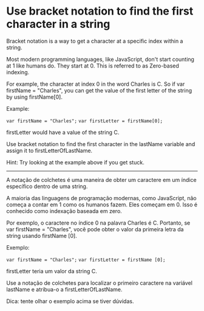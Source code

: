 # Use bracket notation to find the first character in a string

Bracket notation is a way to get a character at a specific index within a string.

Most modern programming languages, like JavaScript, don't start counting at 1 like humans do. They start at 0. This is referred to as Zero-based indexing.

For example, the character at index 0 in the word Charles is C. So if var firstName = "Charles", you can get the value of the first letter of the string by using firstName[0].

Example:

`var firstName = "Charles";`
`var firstLetter = firstName[0];`

firstLetter would have a value of the string C.

Use bracket notation to find the first character in the lastName variable and assign it to firstLetterOfLastName.

Hint: Try looking at the example above if you get stuck.

---

A notação de colchetes é uma maneira de obter um caractere em um índice específico dentro de uma string.

A maioria das linguagens de programação modernas, como JavaScript, não começa a contar em 1 como os humanos fazem. Eles começam em 0. Isso é conhecido como indexação baseada em zero.

Por exemplo, o caractere no índice 0 na palavra Charles é C. Portanto, se var firstName = "Charles", você pode obter o valor da primeira letra da string usando firstName [0].

Exemplo:

`var firstName = "Charles";`
`var firstLetter = firstName [0];`

firstLetter teria um valor da string C.

Use a notação de colchetes para localizar o primeiro caractere na variável lastName e atribua-o a firstLetterOfLastName.

Dica: tente olhar o exemplo acima se tiver dúvidas.